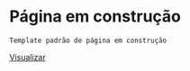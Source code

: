 # Página em construção

```
Template padrão de página em construção

```

[Visualizar](https://cleibp.github.io/underConstruction/)